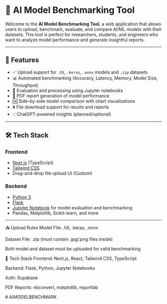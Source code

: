 # 🧠 AI Model Benchmarking Tool

Welcome to the **AI Model Benchmarking Tool**, a web application that allows users to upload, benchmark, evaluate, and compare AI/ML models with their datasets. This tool is perfect for researchers, students, and engineers who want to analyze model performance and generate insightful reports.

---

## 🚀 Features

- ✅ Upload support for `.h5`, `.keras`, `.onnx` models and `.zip` datasets  
- 📊 Automated benchmarking (Accuracy, Latency, Memory, Model Size, Throughput)  
- 🧪 Evaluation and processing using Jupyter notebooks  
- 📄 PDF report generation of model performance  
- 🆚 Side-by-side model comparison with chart visualizations  
- ⬇️ File download support for results and reports  
- 💡 ChatGPT-powered insights (planned/optional)

---

## 🛠️ Tech Stack

### Frontend
- [Next.js](https://nextjs.org/) (TypeScript)
- [Tailwind CSS](https://tailwindcss.com/)
- Drag-and-drop file upload UI (Custom)

### Backend
- [Python 3](https://www.python.org/)
- [Flask](https://flask.palletsprojects.com/)
- [Jupyter Notebook](https://jupyter.org/) for model evaluation and benchmarking
- Pandas, Matplotlib, Scikit-learn, and more

---

📥 Upload Rules
Model File: .h5, .keras, .onnx

Dataset File: .zip (must contain .jpg/.png files inside)

Both model and dataset must be uploaded for valid benchmarking


🧪 Tech Stack
Frontend: Next.js, React, Tailwind CSS, TypeScript

Backend: Flask, Python, Jupyter Notebooks

Auth: Supabase

PDF Reports: nbconvert, matplotlib, reportlab

#   A I _ M O D E L _ B E N C H M A R K  
 